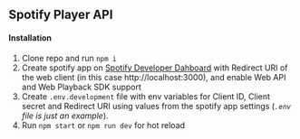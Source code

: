 ## Spotify Player API

#### Installation
1. Clone repo and run `npm i`
2. Create spotify app on [Spotify Developer Dahboard](https://developer.spotify.com/dashboard) with Redirect URI of the web client (in this case http://localhost:3000), and enable Web API and Web Playback SDK support
3. Create `.env.development` file with env variables for Client ID, Client secret and Redirect URI using values from the spotify app settings (*`.env` file is just an example*).
4. Run `npm start` or `npm run dev` for hot reload